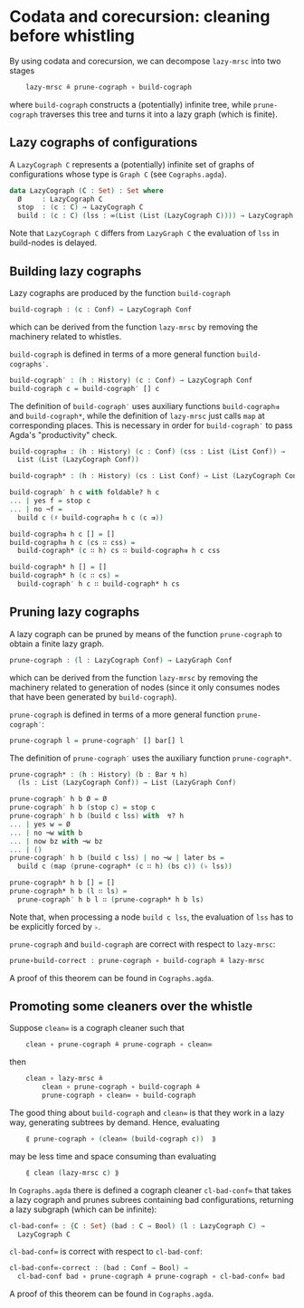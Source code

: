 # Codata and corecursion: cleaning before whistling

By using codata and corecursion, we can decompose `lazy-mrsc` into two stages

```agda
    lazy-mrsc ≗ prune-cograph ∘ build-cograph
```

where `build-cograph` constructs a (potentially) infinite tree,
while `prune-cograph` traverses this tree and turns it into
a lazy graph (which is finite).

## Lazy cographs of configurations

A `LazyCograph C` represents a (potentially) infinite set of
graphs of configurations whose type is `Graph C` (see
`Cographs.agda`). 


```agda
data LazyCograph (C : Set) : Set where
  Ø     : LazyCograph C
  stop  : (c : C) → LazyCograph C
  build : (c : C) (lss : ∞(List (List (LazyCograph C)))) → LazyCograph C
```

Note that `LazyCograph C` differs from `LazyGraph C` the evaluation
of `lss` in build-nodes is delayed.

## Building lazy cographs

Lazy cographs are produced by the function `build-cograph`

```agda
build-cograph : (c : Conf) → LazyCograph Conf
```

which can be derived from the function `lazy-mrsc` by removing
the machinery related to whistles.

`build-cograph` is defined in terms of a more general function
`build-cographs′`.

```agda
build-cograph′ : (h : History) (c : Conf) → LazyCograph Conf
build-cograph c = build-cograph′ [] c

```

The definition of `build-cograph′` uses auxiliary functions
`build-cograph⇉` and `build-cograph*`, while the definition of
`lazy-mrsc` just calls `map` at corresponding places. This is
necessary in order for `build-cograph′` to pass Agda's
"productivity" check.

```agda
build-cograph⇉ : (h : History) (c : Conf) (css : List (List Conf)) →
  List (List (LazyCograph Conf))

build-cograph* : (h : History) (cs : List Conf) → List (LazyCograph Conf)

build-cograph′ h c with foldable? h c
... | yes f = stop c
... | no ¬f =
  build c (♯ build-cograph⇉ h c (c ⇉))

build-cograph⇉ h c [] = []
build-cograph⇉ h c (cs ∷ css) =
  build-cograph* (c ∷ h) cs ∷ build-cograph⇉ h c css

build-cograph* h [] = []
build-cograph* h (c ∷ cs) =
  build-cograph′ h c ∷ build-cograph* h cs
```

## Pruning lazy cographs

A lazy cograph can be pruned by means of the function `prune-cograph`
to obtain a finite lazy graph.

```agda
prune-cograph : (l : LazyCograph Conf) → LazyGraph Conf
```

which can be derived from the function `lazy-mrsc` by removing
the machinery related to generation of nodes (since it only consumes
nodes that have been generated by `build-cograph`).

`prune-cograph` is defined in terms of a more general function
`prune-cograph′`:

```agda
prune-cograph l = prune-cograph′ [] bar[] l
```

The definition of `prune-cograph′` uses the auxiliary function
`prune-cograph*`.

```agda
prune-cograph* : (h : History) (b : Bar ↯ h)
  (ls : List (LazyCograph Conf)) → List (LazyGraph Conf)

prune-cograph′ h b Ø = Ø
prune-cograph′ h b (stop c) = stop c
prune-cograph′ h b (build c lss) with  ↯? h
... | yes w = Ø
... | no ¬w with b
... | now bz with ¬w bz
... | ()
prune-cograph′ h b (build c lss) | no ¬w | later bs =
  build c (map (prune-cograph* (c ∷ h) (bs c)) (♭ lss))

prune-cograph* h b [] = []
prune-cograph* h b (l ∷ ls) =
  prune-cograph′ h b l ∷ (prune-cograph* h b ls)
```

Note that, when processing a node `build c lss`, the evaluation of
`lss` has to be explicitly forced by `♭`.

`prune-cograph` and `build-cograph` are correct with respect
to `lazy-mrsc`:

```agda
prune∘build-correct : prune-cograph ∘ build-cograph ≗ lazy-mrsc
```

A proof of this theorem can be found in `Cographs.agda`.

## Promoting some cleaners over the whistle

Suppose `clean∞` is a cograph cleaner such that

```agda
    clean ∘ prune-cograph ≗ prune-cograph ∘ clean∞
```

then 

```agda
    clean ∘ lazy-mrsc ≗
        clean ∘ prune-cograph ∘ build-cograph ≗
        prune-cograph ∘ clean∞ ∘ build-cograph
```

The good thing about `build-cograph` and `clean∞` is that they
work in a lazy way, generating subtrees by demand. Hence, evaluating

```agda
    ⟪ prune-cograph ∘ (clean∞ (build-cograph c))  ⟫
```

may be less time and space consuming than evaluating

```agda
    ⟪ clean (lazy-mrsc c) ⟫
```

In `Cographs.agda` there is defined a cograph cleaner `cl-bad-conf∞`
that takes a lazy cograph and prunes subrees containing bad
configurations, returning a lazy subgraph (which can be infinite):

```agda
cl-bad-conf∞ : {C : Set} (bad : C → Bool) (l : LazyCograph C) →
  LazyCograph C
```

`cl-bad-conf∞` is correct with respect to `cl-bad-conf`:

```agda
cl-bad-conf∞-correct : (bad : Conf → Bool) →
  cl-bad-conf bad ∘ prune-cograph ≗ prune-cograph ∘ cl-bad-conf∞ bad
```

A proof of this theorem can be found in `Cographs.agda`.
